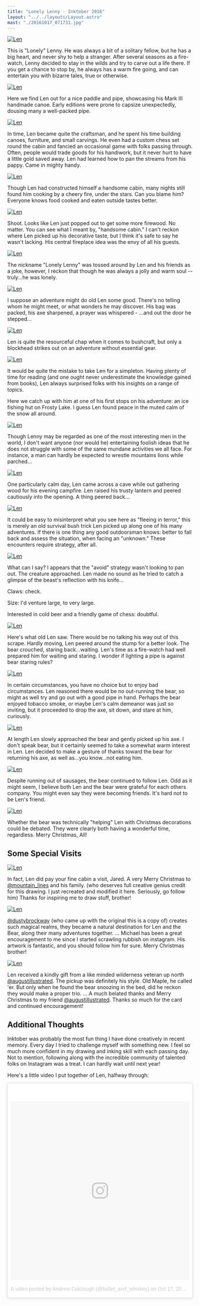 ```yaml
---
title: "Lonely Lenny - Inktober 2016"
layout: "../../layouts/Layout.astro" 
mast: "./20161017_071731.jpg"
---
```


[![Len](./20161002_071556.jpg)](./20161002_071556.jpg)

This is "Lonely" Lenny. He was always a bit of a solitary fellow, but he has a big heart, and never shy to help a stranger. After several seasons as a fire-watch, Lenny decided to stay in the wilds and try to carve out a life there. If you get a chance to stop by, he always has a warm fire going, and can entertain you with bizarre tales, true or otherwise.

[![Len](./IMG_20161002_080533.jpg)](./IMG_20161002_080533.jpg)

Here we find Len out for a nice paddle and pipe, showcasing his Mark III handmade canoe. Early editions were prone to capsize unexpectedly, dousing many a well-packed pipe.

[![Len](./20161003_221636.jpg)](./20161003_221636.jpg)

In time, Len became quite the craftsman, and he spent his time building canoes, furniture, and small carvings. He even had a custom chess set round the cabin and fancied an occasional game with folks passing through. Often, people would trade goods for his handiwork, but it never hurt to have a little gold saved away. Len had learned how to pan the streams from his pappy. Came in mighty handy.

[![Len](./20161005_095918.jpg)](./20161005_095918.jpg)

Though Len had constructed himself a handsome cabin, many nights still found him cooking by a cheery fire, under the stars. Can you blame him? Everyone knows food cooked and eaten outside tastes better.

[![Len](./20161006_114905.jpg)](./20161006_114905.jpg)

Shoot. Looks like Len just popped out to get some more firewood. No matter. You can see what I meant by, "handsome cabin." I can't reckon where Len picked up his decorative taste, but I think it's safe to say he wasn't lacking. His central fireplace idea was the envy of all his guests.

[![Len](./20161007_164228.jpg)](./20161007_164228.jpg)

The nickname "Lonely Lenny" was tossed around by Len and his friends as a joke, however, I reckon that though he was always a jolly and warm soul -- truly...he was lonely.

[![Len](./len-ready.jpg)](./len-ready.jpg)

I suppose an adventure might do old Len some good. There's no telling whom he might meet, or what wonders he may discover. His bag was packed, his axe sharpened, a prayer was whispered - ...and out the door he stepped...

[![Len](./20161010_163800.jpg)](./20161010_163800.jpg)

Len is quite the resourceful chap when it comes to bushcraft, but only a blockhead strikes out on an adventure without essential gear.

[![Len](./20161013_143538.jpg)](./20161013_143538.jpg)

It would be quite the mistake to take Len for a simpleton. Having plenty of time for reading (and one ought never underestimate the knowledge gained from books), Len always surprised folks with his insights on a range of topics.

Here we catch up with him at one of his first stops on his adventure: an ice fishing hut on Frosty Lake. I guess Len found peace in the muted calm of the snow all around.

[![Len](./20161017_093650.jpg)](./20161017_093650.jpg)

Though Lenny may be regarded as one of the most interesting men in the world, I don't want anyone (nor would he) entertaining foolish ideas that he does not struggle with some of the same mundane activities we all face. For instance, a man can hardly be expected to wrestle mountains lions while parched... 

[![Len](./IMG_20161019_224043.jpg)](./IMG_20161019_224043.jpg)

One particularly calm day, Len came across a cave while out gathering wood for his evening campfire. Len raised his trusty lantern and peered cautiously into the opening. 
A thing peered back...

[![Len](./20161024_132411.jpg)](./20161024_132411.jpg)

It could be easy to misinterpret what you see here as "fleeing in terror," this is merely an old survival bush trick Len picked up along one of his many adventures. If there is one thing any good outdoorsman knows: better to fall back and assess the situation, when facing an "unknown." These encounters require strategy, after all. 

[![Len](./20161025_130853.jpg)](./20161025_130853.jpg)

What can I say? I appears that the "avoid" strategy wasn't looking to pan out. The creature approached. Len made no sound as he tried to catch a glimpse of the beast's reflection with his knife...

Claws: check. 

Size: I'd venture large, to very large. 

Interested in cold beer and a friendly game of chess: doubtful.

[![Len](./20161029_083011.jpg)](./20161029_083011.jpg)

Here's what old Len saw. There would be no talking his way out of this scrape. Hardly moving, Len peered around the stump for a better look. The bear crouched, staring back...waiting. Len's time as a fire-watch had well prepared him for waiting and staring. I wonder if lighting a pipe is against bear staring rules? 

[![Len](./20161106_125852.jpg)](./20161106_125852.jpg)

In certain circumstances, you have no choice but to enjoy bad circumstances. Len reasoned there would be no out-running the bear, so might as well try and go out with a good pipe in hand. Perhaps the bear enjoyed tobacco smoke, or maybe Len's calm demeanor was just so inviting, but it proceeded to drop the axe, sit down, and stare at him, curiously.

[![Len](./20161114_202345.jpg)](./20161114_202345.jpg)

At length Len slowly approached the bear and gently picked up his axe. I don't speak bear, but it certainly seemed to take a somewhat warm interest in Len. Len decided to make a gesture of thanks toward the bear for returning his axe, as well as...you know...not eating him. 

[![Len](./IMG_20161126_072414.jpg)](./IMG_20161126_072414.jpg)

Despite running out of sausages, the bear continued to follow Len. Odd as it might seem, I believe both Len and the bear were grateful for each others company. You might even say they were becoming friends. It's hard not to be Len's friend.

[![Len](./christmasLen.jpg)](./christmasLen.jpg)

Whether the bear was technically "helping" Len with Christmas decorations could be debated. They were clearly both having a wonderful time, regardless. Merry Christmas, All!

<h2 class="recent-header"><span>Some Special Visits</span></h2>

[![Len](./jaredLen.jpg)](https://www.jaredkohn.com/shop)

In fact, Len did pay your fine cabin a visit, Jared. A very Merry Christmas to [@mountain_lines](https://www.instagram.com/mountain_lines/) and his family. (who deserves full creative genius credit for this drawing. I just recreated and modified it here. Seriously, go follow him) 
Thanks for inspiring me to draw stuff, brother!

[![Len](./michaelLen.jpg)](https://www.etsy.com/shop/ArtbyDustyBrockway)

[@dustybrockway](https://www.instagram.com/dustybrockway/) (who came up with the original this is a copy of) creates such magical realms, they became a natural destination for Len and the Bear, along their many adventures together. ... Michael has been a great encouragement to me since I started scrawling rubbish on instagram. His artwork is fantastic, and you should follow him for sure. Merry Christmas brother!

[![Len](./len-truck.jpg)](http://www.augustillustrated.com/)

Len received a kindly gift from a like minded wilderness veteran up north [@augustillustrated](https://www.instagram.com/augustillustrated/). The pickup was definitely his style. Old Maple, he called 'er. But only when he found the bear snoozing in the bed, did he reckon they would make a proper trio. ... A much belated thanks and Merry Christmas to my friend [@augustillustrated](https://www.instagram.com/augustillustrated/). Thanks so much for the card and continued encouragement! 

<h2 class="recent-header"><span>Additional Thoughts</span></h2>

Inktober was probably the most fun thing I have done creatively in recent memory. Every day I tried to challenge myself with something new. I feel so much more confident in my drawing and inking skill with each passing day. Not to mention, following along with the incredible community of talented folks on Instagram was a treat. I can hardly wait until next year!

Here's a little video I put together of Len, halfway through:

<div>
<blockquote class="instagram-media" data-instgrm-version="7" style=" background:#FFF; border:0; border-radius:3px; box-shadow:0 0 1px 0 rgba(0,0,0,0.5),0 1px 10px 0 rgba(0,0,0,0.15); margin: 1px; max-width:658px; padding:0; width:99.375%; width:-webkit-calc(100% - 2px); width:calc(100% - 2px);"><div style="padding:8px;"> <div style=" background:#F8F8F8; line-height:0; margin-top:40px; padding:50.0% 0; text-align:center; width:100%;"> <div style=" background:url(data:image/png;base64,iVBORw0KGgoAAAANSUhEUgAAACwAAAAsCAMAAAApWqozAAAABGdBTUEAALGPC/xhBQAAAAFzUkdCAK7OHOkAAAAMUExURczMzPf399fX1+bm5mzY9AMAAADiSURBVDjLvZXbEsMgCES5/P8/t9FuRVCRmU73JWlzosgSIIZURCjo/ad+EQJJB4Hv8BFt+IDpQoCx1wjOSBFhh2XssxEIYn3ulI/6MNReE07UIWJEv8UEOWDS88LY97kqyTliJKKtuYBbruAyVh5wOHiXmpi5we58Ek028czwyuQdLKPG1Bkb4NnM+VeAnfHqn1k4+GPT6uGQcvu2h2OVuIf/gWUFyy8OWEpdyZSa3aVCqpVoVvzZZ2VTnn2wU8qzVjDDetO90GSy9mVLqtgYSy231MxrY6I2gGqjrTY0L8fxCxfCBbhWrsYYAAAAAElFTkSuQmCC); display:block; height:44px; margin:0 auto -44px; position:relative; top:-22px; width:44px;"></div></div><p style=" color:#c9c8cd; font-family:Arial,sans-serif; font-size:14px; line-height:17px; margin-bottom:0; margin-top:8px; overflow:hidden; padding:8px 0 7px; text-align:center; text-overflow:ellipsis; white-space:nowrap;"><a href="https://www.instagram.com/p/BLrMerPjW2q/" style=" color:#c9c8cd; font-family:Arial,sans-serif; font-size:14px; font-style:normal; font-weight:normal; line-height:17px; text-decoration:none;" target="_blank">A video posted by Andrew Colclough (@bullet_and_whiskey)</a> on <time style=" font-family:Arial,sans-serif; font-size:14px; line-height:17px;" datetime="2016-10-17T18:57:58+00:00">Oct 17, 2016 at 11:57am PDT</time></p></div></blockquote>
<script async defer src="//platform.instagram.com/en_US/embeds.js"></script>
</div>
